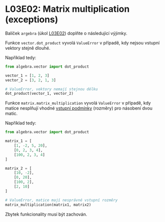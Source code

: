# L03E02: Matrix multiplication (exceptions)
Balíček `argebra` (úkol [L03E02](https://github.com/kmi-jp/template-L03E02)) doplňte o následující výjimky.

Funkce `vector.dot_product` vyvolá `ValueError` v případě, kdy nejsou vstupní vektory stejně dlouhé.

Například tedy:

```python
from algebra.vector import dot_product

vector_1 = [1, 2, 3]
vector_2 = [3, 2, 1, 3]

# ValueError, vektory nemají stejnou délku
dot_product(vector_1, vector_2)
```

Funkce `matrix.matrix_multiplication` vyvolá `ValueError` v případě, kdy matice nesplňují vhodné [vstupní podmínky](https://cs.wikipedia.org/wiki/Násoben%C3%AD_matic) (rozměry) pro násobení dvou matic.

Například tedy:

```python
from algebra.vector import dot_product

matrix_1 = [
    [1, -2, 5, 20],
    [0, 2, 3, 4],
    [100, 2, 3, 4]
]

matrix_2 = [
    [10, -2],
    [0, 20],
    [100, 2],
    [2, 10]
]

# ValueError, matice mají nesprávné vstupní rozměry
matrix_multiplication(matrix1, matrix2)
```

Zbytek funkcionality musí být zachován.
